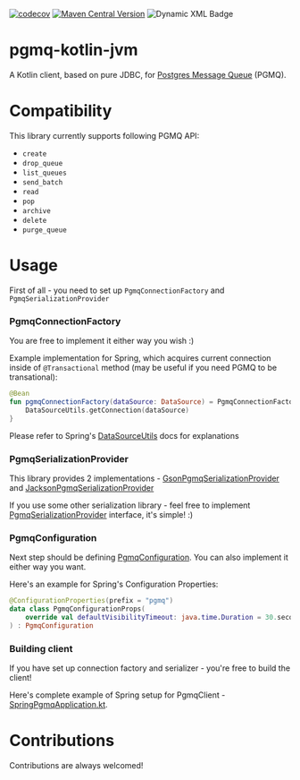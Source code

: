 [![codecov](https://codecov.io/gh/vdsirotkin/pgmq-kotlin-jvm/graph/badge.svg?token=GAXNOBXHKX)](https://codecov.io/gh/vdsirotkin/pgmq-kotlin-jvm)
[![Maven Central Version](https://img.shields.io/maven-central/v/com.vdsirotkin.pgmq/pgmq-kotlin-jvm)](https://central.sonatype.com/artifact/com.vdsirotkin.pgmq/pgmq-kotlin-jvm)
![Dynamic XML Badge](https://img.shields.io/badge/dynamic/xml?url=https%3A%2F%2Fraw.githubusercontent.com%2Fvdsirotkin%2Fpgmq-kotlin-jvm%2Fmain%2Fpom.xml&query=%2F%2F*%5Blocal-name()%3D'kotlin.version'%5D&label=kotlin)

# pgmq-kotlin-jvm

A Kotlin client, based on pure JDBC, for [Postgres Message Queue](https://github.com/tembo-io/pgmq) (PGMQ).

# Compatibility

This library currently supports following PGMQ API:
* `create`
* `drop_queue`
* `list_queues`
* `send_batch`
* `read`
* `pop`
* `archive`
* `delete`
* `purge_queue`

# Usage

First of all - you need to set up `PgmqConnectionFactory` and `PgmqSerializationProvider`

### PgmqConnectionFactory

You are free to implement it either way you wish :) 

Example implementation for Spring, which acquires current connection inside of `@Transactional` method (may be useful if you need PGMQ to be transational):

```kotlin
@Bean
fun pgmqConnectionFactory(dataSource: DataSource) = PgmqConnectionFactory {
    DataSourceUtils.getConnection(dataSource)
} 
```

Please refer to Spring's [DataSourceUtils](https://docs.spring.io/spring-framework/docs/current/javadoc-api/org/springframework/jdbc/datasource/DataSourceUtils.html#getConnection(javax.sql.DataSource)) docs for explanations

### PgmqSerializationProvider

This library provides 2 implementations - [GsonPgmqSerializationProvider](src%2Fmain%2Fkotlin%2Fcom%2Fvdsirotkin%2Fpgmq%2Fserialization%2FGsonPgmqSerializationProvider.kt) and [JacksonPgmqSerializationProvider](src%2Fmain%2Fkotlin%2Fcom%2Fvdsirotkin%2Fpgmq%2Fserialization%2FJacksonPgmqSerializationProvider.kt)

If you use some other serialization library - feel free to implement [PgmqSerializationProvider](src%2Fmain%2Fkotlin%2Fcom%2Fvdsirotkin%2Fpgmq%2Fserialization%2FPgmqSerializationProvider.kt) interface, it's simple! :)

### PgmqConfiguration

Next step should be defining [PgmqConfiguration](src%2Fmain%2Fkotlin%2Fcom%2Fvdsirotkin%2Fpgmq%2Fconfig%2FPgmqConfiguration.kt). You can also implement it either way you want.

Here's an example for Spring's Configuration Properties:

```kotlin
@ConfigurationProperties(prefix = "pgmq")
data class PgmqConfigurationProps(
    override val defaultVisibilityTimeout: java.time.Duration = 30.seconds.toJavaDuration()
) : PgmqConfiguration
```

### Building client

If you have set up connection factory and serializer - you're free to build the client!

Here's complete example of Spring setup for PgmqClient - [SpringPgmqApplication.kt](src%2Ftest%2Fkotlin%2Fcom%2Fvdsirotkin%2Fpgmq%2Fspring%2FSpringPgmqApplication.kt).

# Contributions

Contributions are always welcomed!

